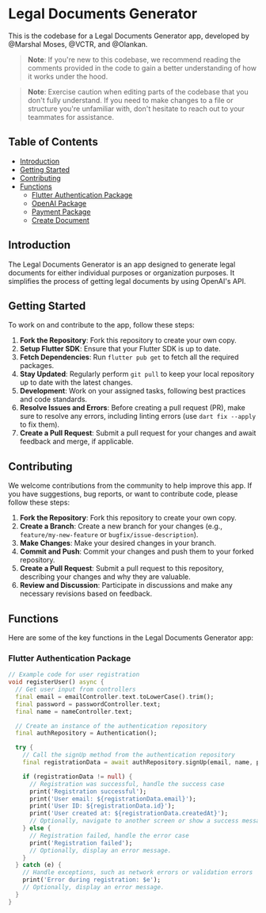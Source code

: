 # Legal Documents Generator

This is the codebase for a Legal Documents Generator app, developed by @Marshal Moses, @VCTR, and @Olankan.

> **Note**: If you're new to this codebase, we recommend reading the comments provided in the code to gain a better understanding of how it works under the hood.

> **Note**: Exercise caution when editing parts of the codebase that you don't fully understand. If you need to make changes to a file or structure you're unfamiliar with, don't hesitate to reach out to your teammates for assistance.

## Table of Contents
- [Introduction](#introduction)
- [Getting Started](#getting-started)
- [Contributing](#contributing)
- [Functions](#functions)
  - [Flutter Authentication Package](#flutter-authentication-package)
  - [OpenAI Package](#openai-package)
  - [Payment Package](#payment-package)
  - [Create Document](#create-document)

## Introduction

The Legal Documents Generator is an app designed to generate legal documents for either individual purposes or organization purposes. It simplifies the process of getting legal documents by using OpenAI's API.

## Getting Started

To work on and contribute to the app, follow these steps:

1. **Fork the Repository**: Fork this repository to create your own copy.
2. **Setup Flutter SDK**: Ensure that your Flutter SDK is up to date.
3. **Fetch Dependencies**: Run `flutter pub get` to fetch all the required packages.
4. **Stay Updated**: Regularly perform `git pull` to keep your local repository up to date with the latest changes.
5. **Development**: Work on your assigned tasks, following best practices and code standards.
6. **Resolve Issues and Errors**: Before creating a pull request (PR), make sure to resolve any errors, including linting errors (use `dart fix --apply` to fix them).
7. **Create a Pull Request**: Submit a pull request for your changes and await feedback and merge, if applicable.

## Contributing

We welcome contributions from the community to help improve this app. If you have suggestions, bug reports, or want to contribute code, please follow these steps:

1. **Fork the Repository**: Fork this repository to create your own copy.
2. **Create a Branch**: Create a new branch for your changes (e.g., `feature/my-new-feature` or `bugfix/issue-description`).
3. **Make Changes**: Make your desired changes in your branch.
4. **Commit and Push**: Commit your changes and push them to your forked repository.
5. **Create a Pull Request**: Submit a pull request to this repository, describing your changes and why they are valuable.
6. **Review and Discussion**: Participate in discussions and make any necessary revisions based on feedback.

## Functions

Here are some of the key functions in the Legal Documents Generator app:

### Flutter Authentication Package

```dart
// Example code for user registration
void registerUser() async {
  // Get user input from controllers
  final email = emailController.text.toLowerCase().trim();
  final password = passwordController.text;
  final name = nameController.text;

  // Create an instance of the authentication repository
  final authRepository = Authentication();

  try {
    // Call the signUp method from the authentication repository
    final registrationData = await authRepository.signUp(email, name, password);

    if (registrationData != null) {
      // Registration was successful, handle the success case
      print('Registration successful');
      print('User email: ${registrationData.email}');
      print('User ID: ${registrationData.id}');
      print('User created at: ${registrationData.createdAt}');
      // Optionally, navigate to another screen or show a success message.
    } else {
      // Registration failed, handle the error case
      print('Registration failed');
      // Optionally, display an error message.
    }
  } catch (e) {
    // Handle exceptions, such as network errors or validation errors
    print('Error during registration: $e');
    // Optionally, display an error message.
  }
}

